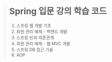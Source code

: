 > Spring 입문 강의 학습 코드
> ===========================
> 1. 스프링 웹 개발 기초
> 2. 회원 관리 예제 - 백엔드 개발
> 3. 스프링 빈과 의존관계
> 4. 회원 관리 예제 - 웹 MVC 개발
> 5. 스프링 DB 접근 기술
> 6. AOP
